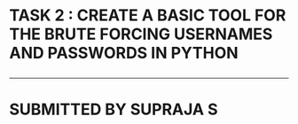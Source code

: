 <p align="center">

# TASK 2 : CREATE A BASIC TOOL FOR THE BRUTE FORCING USERNAMES AND PASSWORDS IN PYTHON  <hr>
# SUBMITTED BY SUPRAJA S

</p>
<p align="center">
<img src="
